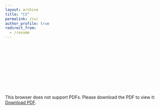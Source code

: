 ```yaml
---
layout: archive
title: "CV"
permalink: /cv/
author_profile: true
redirect_from:
  - /resume
---
```


<object data="https://lijingwang.github.io/files/Lijing_CV_Mar02_2023.pdf" type="application/pdf" width="750px" height="750px">
    <embed src="https://lijingwang.github.io/files/Lijing_CV_Mar02_2023.pdf" type="application/pdf">
        <p>This browser does not support PDFs. Please download the PDF to view it: <a href="https://lijingwang.github.io/files/Lijing_CV_Mar02_2023.pdf">Download PDF</a>.</p>
    </embed>
</object>


